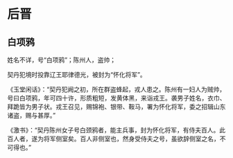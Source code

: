 # 后晋

## 白项鸦

姓名不详，号“白项鸦”；陈州人，盗帅；

契丹犯境时投靠辽王耶律德光，被封为“怀化将军”。

《玉堂闲话》：“契丹犯阙之初，所在群盗蜂起，戎人患之。陈州有一妇人为贼帅，号曰白项鸦，年可四十许，形质粗短，发黄体黑，来诣戎王。袭男子姓名，衣巾、拜跪皆为男子状。戎王召见，赐锦袍、银带、鞍马，署为怀化将军，委之招辑山东诸盗，赐与甚厚。”

《激书》：“契丹陈州女子号白颈鸦者，能主兵事，封为怀化将军，有侍夫百人。此百人者，遂为将军侧室矣。百人非侧室也，然身受侍夫之号，虽欲辞侧室之名，不可得也。”
